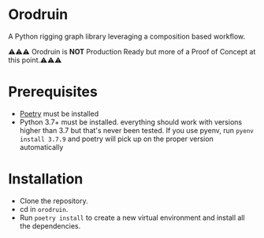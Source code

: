 # Orodruin
A Python rigging graph library leveraging a composition based workflow.

⚠⚠⚠ Orodruin is **NOT** Production Ready but more of a Proof of Concept at this point.⚠⚠⚠

# Prerequisites
- [Poetry](https://python-poetry.org/) must be installed
- Python 3.7+ must be installed.
    everything should work with versions higher than 3.7 but that's never been tested.
    If you use pyenv, run `pyenv install 3.7.9` and poetry will pick up on the proper version automatically

# Installation
- Clone the repository.
- cd in `orodruin`.
- Run `poetry install` to create a new virtual environment and install all the dependencies.
